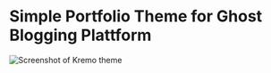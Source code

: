 # Simple Portfolio Theme for Ghost Blogging Plattform

![Screenshot of Kremo theme](http://media.lakto.org/picture/kremo-ghost-theme.png)
